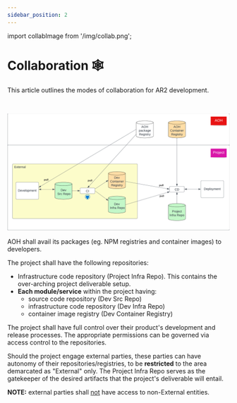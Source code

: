 ```yaml
---
sidebar_position: 2
---
```

import collabImage from '/img/collab.png';

# Collaboration 🕸️

This article outlines the modes of collaboration for AR2 development.

<div class="centerize"> 
    <Image img={collabImage} width="75%"/>
</div>

![collabOverview](/img/collab.png)

AOH shall avail its packages (eg. NPM registries and container images) to developers.

The project shall have the following repositories:
- Infrastructure code repository (Project Infra Repo). This contains the over-arching project deliverable setup.
- **Each module/service** within the project having:
  - source code repository (Dev Src Repo)
  - infrastructure code repository (Dev Infra Repo)
  - container image registry (Dev Container Registry)

The project shall have full control over their product's development and release processes.
The appropriate permissions can be governed via access control to the repositories.

Should the project engage external parties, these parties can have autonomy of their repositories/registries, to be **restricted** to the area demarcated as "External" only. The Project Infra Repo serves as the gatekeeper of the desired artifacts that the project's deliverable will entail.

**NOTE:** external parties shall <u>not</u> have access to non-External entities.
